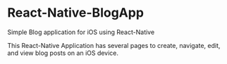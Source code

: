 # React-Native-BlogApp
Simple Blog application for iOS using React-Native

This React-Native Application has several pages to create, navigate, edit, and view blog posts on an iOS device.
